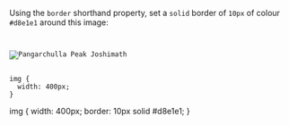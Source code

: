 Using the `border` shorthand property, set a `solid` border of `10px` of colour `#d8e1e1` around this image:

<codeblock language="css" type="exercise" testMode="fixedInput">
<code>
<panel language="html">
<img src="pangarchulla-peak-joshimath.jpg" alt="Pangarchulla Peak Joshimath">
</panel>
<panel language="css">
img {
  width: 400px;
}
</panel>
</code>

<solution>
img {
  width: 400px;
  border: 10px solid #d8e1e1;
}
</solution>
</codeblock>